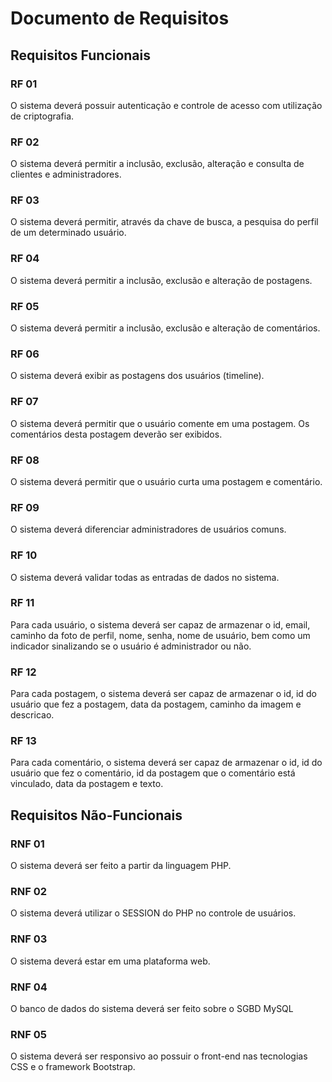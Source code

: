 # Documento de Requisitos

## Requisitos Funcionais

### RF 01

O sistema deverá possuir autenticação e controle de acesso com utilização de criptografia.

### RF 02

O sistema deverá permitir a inclusão, exclusão, alteração e consulta de clientes e administradores.

### RF 03

O sistema deverá permitir, através da chave de busca, a pesquisa do perfil de um determinado usuário.

### RF 04

O sistema deverá permitir a inclusão, exclusão e alteração de postagens.

### RF 05

O sistema deverá permitir a inclusão, exclusão e alteração de comentários.

### RF 06

O sistema deverá exibir as postagens dos usuários (timeline).

### RF 07

O sistema deverá permitir que o usuário comente em uma postagem. Os comentários desta postagem deverão ser exibidos.

### RF 08

O sistema deverá permitir que o usuário curta uma postagem e comentário.

### RF 09

O sistema deverá diferenciar administradores de usuários comuns.

### RF 10

O sistema deverá validar todas as entradas de dados no sistema.

### RF 11

Para cada usuário, o sistema deverá ser capaz de armazenar o id, email, caminho da foto de perfil, nome, senha, nome de usuário, bem como um indicador sinalizando se o usuário é administrador ou não.

### RF 12

Para cada postagem, o sistema deverá ser capaz de armazenar o id, id do usuário que fez a postagem, data da postagem, caminho da imagem e descricao.

### RF 13

Para cada comentário, o sistema deverá ser capaz de armazenar o id, id do usuário que fez o comentário, id da postagem que o comentário está vinculado, data da postagem e texto.

## Requisitos Não-Funcionais

### RNF 01
O sistema deverá ser feito a partir da linguagem PHP.

### RNF 02
O sistema deverá utilizar o SESSION do PHP no controle de usuários.

### RNF 03
O sistema deverá estar em uma plataforma web.

### RNF 04
O banco de dados do sistema deverá ser feito sobre o SGBD MySQL

### RNF 05
O sistema deverá ser responsivo ao possuir o front-end nas tecnologias CSS e o framework Bootstrap.
